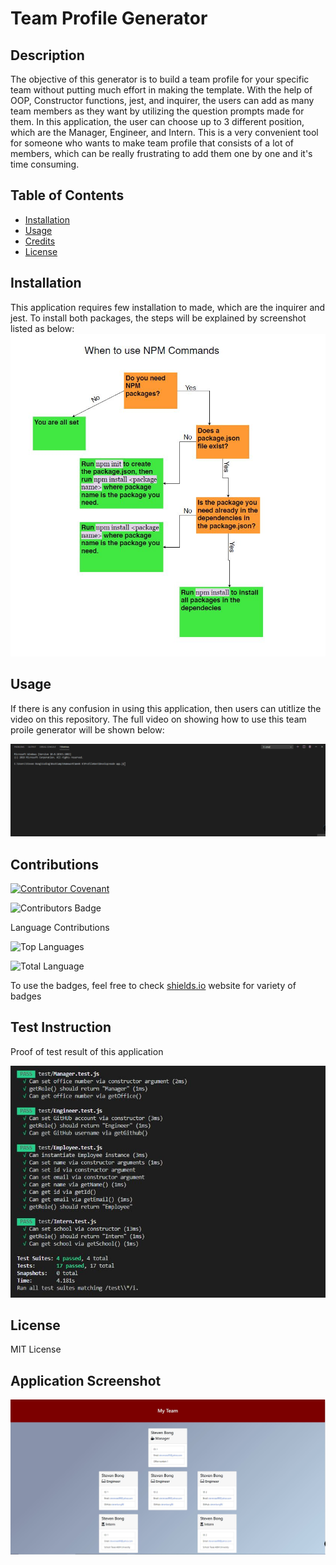 # Team Profile Generator

## Description 
The objective of this generator is to build a team profile for your specific team without putting much effort in making the template. With the help of OOP, Constructor functions, jest, and inquirer, the users can add as many team members as they want by utilizing the question prompts made for them. In this application, the user can choose up to 3 different position, which are the Manager, Engineer, and Intern. This is a very convenient tool for someone who wants to make team profile that consists of a lot of members, which can be really frustrating to add them one by one and it's time consuming.
    
## Table of Contents
* [Installation](#installation)
* [Usage](#usage)
* [Credits](#credits)
* [License](#license)

## Installation 
This application requires few installation to made, which are the inquirer and jest. To install both packages, the steps will be explained by screenshot listed as below:
![Steps Installation](./steps.JPG) 
  
## Usage 
If there is any confusion in using this application, then users can utitlize the video on this repository. The full video on showing how to use this team proile generator will be shown below:
  
![Example Instructions](./demo.gif)
  
## Contributions
[![Contributor Covenant](https://img.shields.io/badge/Contributor%20Covenant-v2.0%20adopted-ff69b4.svg)](code_of_conduct.md) 

![Contributors Badge](https://img.shields.io/github/contributors/stevenbong96/ProfileGen?label=Total%20Contributors)

Language Contributions

![Top Languages](https://img.shields.io/github/languages/top/stevenbong96/ProfileGen)

![Total Language](https://img.shields.io/github/languages/count/stevenbong96/ProfileGen)

To use the badges, feel free to check [shields.io](https://shields.io/) website for variety of badges

## Test Instruction 
Proof of test result of this application 

![Test Results](./TestResult.JPG)

## License 
  
MIT License

## Application Screenshot

![Screenshot](./screenshot.JPG)